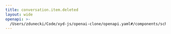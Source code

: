 ```yaml
---
title: conversation.item.deleted
layout: wide
openapi: >-
  /Users/zdunecki/Code/xyd-js/openai-clone/openapi.yaml#/components/schemas/RealtimeServerEventConversationItemDeleted
---
```


